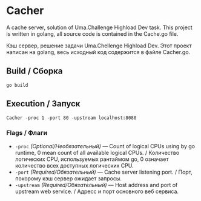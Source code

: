 # Cacher

A cache server, solution of Uma.Challenge Highload Dev task.
This project is written in golang, all source code is contained in the Cache.go file.

Кэш сервер, решение задачи Uma.Chellenge Highload Dev.
Этот проект написан на golang, весь исходный код содержится в файле Cacher.go.

## Build / Сборка

    go build

## Execution / Запуск

    Cacher -proc 1 -port 80 -upstream localhost:8080

### Flags / Флаги

* `-proc` *(Optional/Необязательный)* — Count of logical CPUs using by go runtime, 0 mean count of all available logical CPUs. / Количество логических CPU, используемых рантаймом go, 0 означает количество всех доступных логических CPU.
* `-port` *(Required/Обязательный)* — Cache server listening port. / Порт, покорому кэш сервер ожидает запросы.
* `-upstream` *(Required/Обязательный)* — Host address and port of upstream web service. / Адресс и порт основного веб сервиса.
